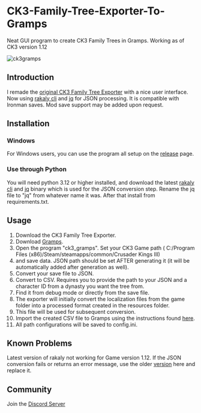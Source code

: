 

# CK3-Family-Tree-Exporter-To-Gramps
Neat GUI program to create CK3 Family Trees in Gramps. Working as of CK3 version 1.12

![ck3gramps](https://github.com/blastentwice/CK3-Family-Tree-Exporter-To-Gramps/assets/81999440/8c5f124d-1d37-4086-95a4-e53048ad3376)

## Introduction
I remade the [original CK3 Family Tree Exporter](https://github.com/blastentwice/CK3-Family-Tree-Exporter-To-Gramps-old) with a nice user interface. Now using [rakaly cli](https://github.com/rakaly/cli) 
and [jq](https://jqlang.github.io/jq/) for JSON processing. It is compatible with Ironman saves. Mod save support may be added upon request.

## Installation

### Windows
For Windows users, you can use the program all setup on the [release](https://github.com/blastentwice/CK3-Family-Tree-Exporter-To-Gramps/releases) page. 

### Use through Python
You will need python 3.12 or higher installed, and download the latest [rakaly cli](https://github.com/rakaly/cli) and [jq](https://jqlang.github.io/jq/) 
binary which is used for the JSON conversion step. Rename the jq file to "jq" from whatever name it was. After that install from requirements.txt.

## Usage
1. Download the CK3 Family Tree Exporter.
2. Download [Gramps](https://gramps-project.org/blog/download/).
3. Open the program "ck3_gramps". Set your CK3 Game path ( C:/Program Files (x86)/Steam/steamapps/common/Crusader Kings III)
4. and save data. JSON path should be set AFTER generating it (it will be automatically added after generation as well).
4. Convert your save file to JSON.
4. Convert to CSV. Requires you to provide the path to your JSON and a character ID from a dynasty you want the tree from. 
5. Find it from debug mode or directly from the save file.
5. The exporter will initially convert the localization files from the game folder into a processed format created in the resources folder. 
6. This file will be used for subsequent conversion.
6. Import the created CSV file to Gramps using the instructions found [here](https://gramps-project.org/wiki/index.php/Gramps_5.1_Wiki_Manual_-_Manage_Family_Trees:_CSV_Import_and_Export#Import).
7. All path configurations will be saved to config.ini.

## Known Problems
Latest version of rakaly not working for Game version 1.12. If the JSON conversion fails or returns an error message, use the older [version](https://github.com/rakaly/cli/releases/tag/v0.5.0) here and replace it.

## Community
Join the [Discord Server](https://discord.gg/cq8rfkdyjQ)

